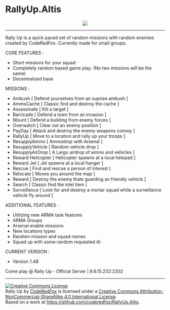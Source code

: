 # RallyUp.Altis

<center>
<img src="http://images.akamai.steamusercontent.com/ugc/577947050346986666/A6A2B22AAEF5FEAE8131C69EA105297DC2B4BBFF/">
</center>

-------------------------------------------------------------------------------

Rally Up is a quick paced set of random missions with random enemies created by CodeRedFox. Currently made for small groups. 

CORE FEATURES : 
- Short missions for your squad 
- Completely random based game play. (No two missions will be the same) 
- Decentralized base 

MISSIONS : 
- Ambush [ Defend yourselves from an suprise ambush ]
- AmmoCache [ Classic find and destroy the cache ]
- Assassinate [ Kill a target ]
- Barricade [ Defend a town from an invasion ]
- Mount [ Defend a building from enemy forces ]
- Overwatch [ Clear out an enemy position ]
- PayDay [ Attack and destroy the enemy weapons convoy ]
- RallyUp [ Move to a location and rally up your troops ]
- ResupplyAmmo [ Ammodrop with Arsenal ]
- ResupplyVehicle [ Random vehicle drop ]
- ResupplyAirDrop [ A Largo airdrop of ammo and vehicles ]
- Reward Helicopter [ Helicopter spawns at a local helopad ]
- Reward Jet [ Jet spawns at a local hanger ]
- Rescue [ Find and rescue a person of interest ]
- Relocate [ Moves you around the map ]
- Reward [ Destroy the enemy thats guarding an friendly vehicle ]
- Search [ Classic find the intel item ]
- Surveillance [ Look for and destroy a mortar squad while a surveillance vehicle fly around ]


ADDITIONAL FEATURES : 
- Utilizing new ARMA task features
- ARMA Groups
- Arsenal enable missions
- New locations types 
- Random mission and squad names 
- Squad up with some random requested AI

CURRENT VERSION :
- Version 1.48 


Come play @ Rally Up - Official Server | 8.6.15.232:2302 

-------------------------------------------------------------------------------

<a rel="license" href="http://creativecommons.org/licenses/by-nc-sa/4.0/"><img alt="Creative Commons License" style="border-width:0" src="https://i.creativecommons.org/l/by-nc-sa/4.0/88x31.png" /></a><br /><span xmlns:dct="http://purl.org/dc/terms/" property="dct:title">Rally Up</span> by <a xmlns:cc="http://creativecommons.org/ns#" href="https://github.com/coderedfox/RallyUp.Altis" property="cc:attributionName" rel="cc:attributionURL">CodeRedFox</a> is licensed under a <a rel="license" href="http://creativecommons.org/licenses/by-nc-sa/4.0/">Creative Commons Attribution-NonCommercial-ShareAlike 4.0 International License</a>.<br />Based on a work at <a xmlns:dct="http://purl.org/dc/terms/" href="https://github.com/coderedfox/RallyUp.Altis" rel="dct:source">https://github.com/coderedfox/RallyUp.Altis</a>.
